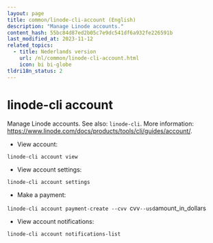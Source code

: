 ```yaml
---
layout: page
title: common/linode-cli-account (English)
description: "Manage Linode accounts."
content_hash: 55bc84d87ed2b05c7e9dc541df6a932fe226591b
last_modified_at: 2023-11-12
related_topics:
  - title: Nederlands version
    url: /nl/common/linode-cli-account.html
    icon: bi bi-globe
tldri18n_status: 2
---
```

# linode-cli account

Manage Linode accounts.
See also: `linode-cli`.
More information: <https://www.linode.com/docs/products/tools/cli/guides/account/>.

- View account:

`linode-cli account view`

- View account settings:

`linode-cli account settings`

- Make a payment:

`linode-cli account payment-create --cvv `<span class="tldr-var badge badge-pill bg-dark-lm bg-white-dm text-white-lm text-dark-dm font-weight-bold">cvv</span>` --usd `<span class="tldr-var badge badge-pill bg-dark-lm bg-white-dm text-white-lm text-dark-dm font-weight-bold">amount_in_dollars</span>

- View account notifications:

`linode-cli account notifications-list`
